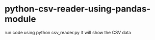 # python-csv-reader-using-pandas-module
run code using 
python csv_reader.py
It will show the CSV data
